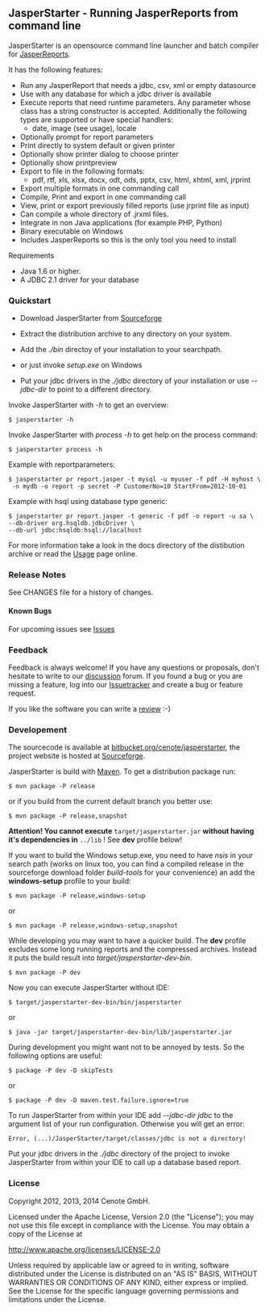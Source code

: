 
JasperStarter - Running JasperReports from command line
--------------------------------------------------------

JasperStarter is an opensource command line launcher and batch compiler for
[JasperReports][].

It has the following features:

  * Run any JasperReport that needs a jdbc, csv, xml or empty datasource
  * Use with any database for which a jdbc driver is available
  * Execute reports that need runtime parameters. Any parameter whose class has
    a string constructor is accepted. Additionally the following types are
    supported or have special handlers:
    * date, image (see usage), locale
  * Optionally prompt for report parameters
  * Print directly to system default or given printer
  * Optionally show printer dialog to choose printer
  * Optionally show printpreview
  * Export to file in the following formats:
    * pdf, rtf, xls, xlsx, docx, odt, ods, pptx, csv, html, xhtml, xml, jrprint
  * Export multiple formats in one commanding call
  * Compile, Print and export in one commanding call
  * View, print or export previously filled reports (use jrprint file as input)
  * Can compile a whole directory of .jrxml files.
  * Integrate in non Java applications (for example PHP, Python)
  * Binary executable on Windows
  * Includes JasperReports so this is the only tool you need to install

Requirements

  * Java 1.6 or higher.
  * A JDBC 2.1 driver for your database


### Quickstart

  * Download JasperStarter from [Sourceforge][]
  * Extract the distribution archive to any directory on your system.
  * Add the _./bin_ directoy of your installation to your searchpath.

  * or just invoke _setup.exe_ on Windows

  * Put your jdbc drivers in the _./jdbc_ directory of your installation or
    use _\--jdbc-dir_ to point to a different directory.

Invoke JasperStarter with _\-h_ to get an overview:

    $ jasperstarter -h

Invoke JasperStarter with _process \-h_ to get help on the process command:

    $ jasperstarter process -h

Example with reportparameters:

    $ jasperstarter pr report.jasper -t mysql -u myuser -f pdf -H myhost \
     -n mydb -o report -p secret -P CustomerNo=10 StartFrom=2012-10-01

Example with hsql using database type generic:

    $ jasperstarter pr report.jasper -t generic -f pdf -o report -u sa \
    --db-driver org.hsqldb.jdbcDriver \
    --db-url jdbc:hsqldb:hsql://localhost

For more information take a look in the docs directory of the distibution
archive or read the [Usage][] page online.


### Release Notes

See CHANGES file for a history of changes.


#### Known Bugs

For upcoming issues see [Issues][]


### Feedback

Feedback is always welcome! If you have any questions or proposals, don't
hesitate to write to our [discussion][] forum.
If you found a bug or you are missing a feature, log into our [Issuetracker][]
and create a bug or feature request.

If you like the software you can write a [review][] :-)


### Developement

The sourcecode is available at [bitbucket.org/cenote/jasperstarter][], the
project website is hosted at [Sourceforge][].

JasperStarter is build with [Maven][]. To get a distribution package run:

    $ mvn package -P release

or if you build from the current default branch you better use:

    $ mvn package -P release,snapshot

**Attention! You cannot execute** `target/jasperstarter.jar`
**without having it\'s dependencies in** `../lib` ! See **dev** profile below!

If you want to build the Windows setup.exe, you need to have _nsis_ in your
search path (works on linux too, you can find a compiled release in the 
sourceforge download folder _build-tools_ for your convenience)
an add the **windows-setup** profile to your build:

    $ mvn package -P release,windows-setup

or

    $ mvn package -P release,windows-setup,snapshot

While developing you may want to have a quicker build. The **dev** profile
excludes some long running reports and the compressed archives. Instead it puts
the build result into _target/jasperstarter-dev-bin_.

    $ mvn package -P dev

Now you can execute JasperStarter without IDE:

    $ target/jasperstarter-dev-bin/bin/jasperstarter

or

    $ java -jar target/jasperstarter-dev-bin/lib/jasperstarter.jar

During development you might want not to be annoyed by tests. So the following
options are useful:

    $ package -P dev -D skipTests

or

    $ package -P dev -D maven.test.failure.ignore=true

To run JasperStarter from within your IDE add _\--jdbc-dir jdbc_ to the argument
list of your run configuration. Otherwise you will get an error:

    Error, (...)/JasperStarter/target/classes/jdbc is not a directory!

Put your jdbc drivers in the _./jdbc_ directory of the project to invoke
JasperStarter from within your IDE to call up a database based report.


### License

Copyright 2012, 2013, 2014 Cenote GmbH.

Licensed under the Apache License, Version 2.0 (the "License");
you may not use this file except in compliance with the License.
You may obtain a copy of the License at

   http://www.apache.org/licenses/LICENSE-2.0

Unless required by applicable law or agreed to in writing, software
distributed under the License is distributed on an "AS IS" BASIS,
WITHOUT WARRANTIES OR CONDITIONS OF ANY KIND, either express or implied.
See the License for the specific language governing permissions and
limitations under the License.

[JasperReports]:http://community.jaspersoft.com/project/jasperreports-library
[Maven]:http://maven.apache.org/
[Sourceforge]:http://sourceforge.net/projects/jasperstarter/
[bitbucket.org/cenote/jasperstarter]:http://bitbucket.org/cenote/jasperstarter
[review]:http://sourceforge.net/projects/jasperstarter/reviews
[discussion]:http://sourceforge.net/p/jasperstarter/discussion/
[Issuetracker]:https://cenote-issues.atlassian.net/browse/JAS
[Usage]:http://jasperstarter.sourceforge.net/usage.html
[Issues]:https://cenote-issues.atlassian.net/browse/JAS

